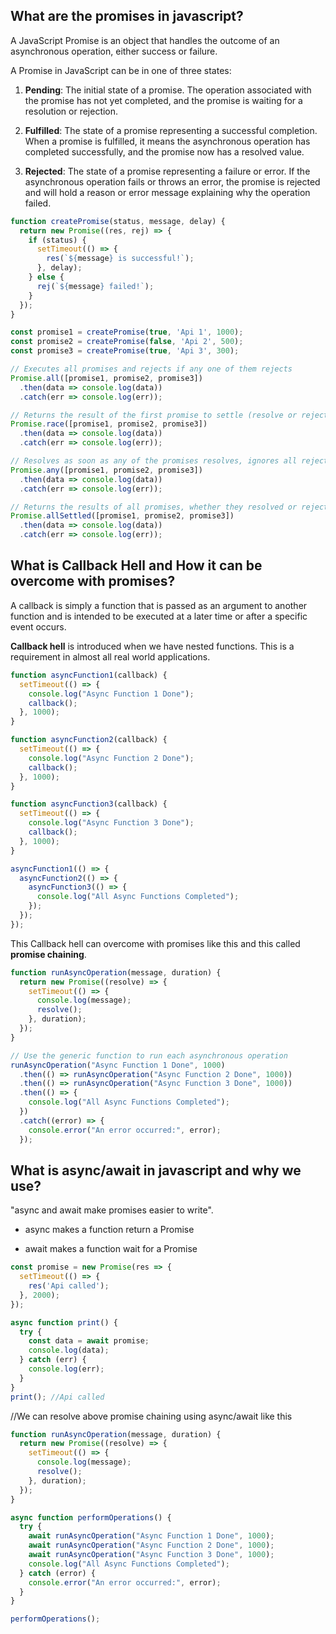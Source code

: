 
## What are the promises in javascript?
A JavaScript Promise is an object that handles the outcome of an asynchronous operation, either success or failure.

A Promise in JavaScript can be in one of three states:

1. **Pending**: The initial state of a promise. The operation associated with the promise has not yet completed, and the promise is waiting for a resolution or rejection.

2. **Fulfilled**: The state of a promise representing a successful completion. When a promise is fulfilled, it means the asynchronous operation has completed successfully, and the promise now has a resolved value.

3. **Rejected**: The state of a promise representing a failure or error. If the asynchronous operation fails or throws an error, the promise is rejected and will hold a reason or error message explaining why the operation failed.

```js
function createPromise(status, message, delay) {
  return new Promise((res, rej) => {
    if (status) {
      setTimeout(() => {
        res(`${message} is successful!`);
      }, delay);
    } else {
      rej(`${message} failed!`);
    }
  });
}

const promise1 = createPromise(true, 'Api 1', 1000);
const promise2 = createPromise(false, 'Api 2', 500);
const promise3 = createPromise(true, 'Api 3', 300);

// Executes all promises and rejects if any one of them rejects
Promise.all([promise1, promise2, promise3])
  .then(data => console.log(data))
  .catch(err => console.log(err));

// Returns the result of the first promise to settle (resolve or reject)
Promise.race([promise1, promise2, promise3])
  .then(data => console.log(data))
  .catch(err => console.log(err));

// Resolves as soon as any of the promises resolves, ignores all rejections unless all promises reject
Promise.any([promise1, promise2, promise3])
  .then(data => console.log(data))
  .catch(err => console.log(err));

// Returns the results of all promises, whether they resolved or rejected
Promise.allSettled([promise1, promise2, promise3])
  .then(data => console.log(data))
  .catch(err => console.log(err));


```

## What is Callback Hell and How it can be overcome with promises?

 A callback is simply a function that is passed as an argument to another function and is intended to be executed at a later time or after a specific event occurs.

 __Callback hell__ is introduced when we have nested functions. This is a requirement in almost all real world applications.


```js
function asyncFunction1(callback) {
  setTimeout(() => {
    console.log("Async Function 1 Done");
    callback();
  }, 1000);
}

function asyncFunction2(callback) {
  setTimeout(() => {
    console.log("Async Function 2 Done");
    callback();
  }, 1000);
}

function asyncFunction3(callback) {
  setTimeout(() => {
    console.log("Async Function 3 Done");
    callback();
  }, 1000);
}

asyncFunction1(() => {
  asyncFunction2(() => {
    asyncFunction3(() => {
      console.log("All Async Functions Completed");
    });
  });
});

```

This Callback hell can overcome with promises like this and this called __promise chaining__.

```js
function runAsyncOperation(message, duration) {
  return new Promise((resolve) => {
    setTimeout(() => {
      console.log(message);
      resolve();
    }, duration);
  });
}

// Use the generic function to run each asynchronous operation
runAsyncOperation("Async Function 1 Done", 1000)
  .then(() => runAsyncOperation("Async Function 2 Done", 1000))
  .then(() => runAsyncOperation("Async Function 3 Done", 1000))
  .then(() => {
    console.log("All Async Functions Completed");
  })
  .catch((error) => {
    console.error("An error occurred:", error);
  });


```

## What is async/await in javascript and why we use?
"async and await make promises easier to write".

- async makes a function return a Promise

- await makes a function wait for a Promise

```js
const promise = new Promise(res => {
  setTimeout(() => {
    res('Api called');
  }, 2000);
});

async function print() {
  try {
    const data = await promise;
    console.log(data);
  } catch (err) {
    console.log(err);
  }
}
print(); //Api called
```

//We can resolve above promise chaining using async/await like this

```js
function runAsyncOperation(message, duration) {
  return new Promise((resolve) => {
    setTimeout(() => {
      console.log(message);
      resolve();
    }, duration);
  });
}

async function performOperations() {
  try {
    await runAsyncOperation("Async Function 1 Done", 1000);
    await runAsyncOperation("Async Function 2 Done", 1000);
    await runAsyncOperation("Async Function 3 Done", 1000);
    console.log("All Async Functions Completed");
  } catch (error) {
    console.error("An error occurred:", error);
  }
}

performOperations();

```
